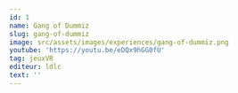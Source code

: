 ```yaml
---
id: 1
name: Gang of Dummiz
slug: gang-of-dummiz
image: src/assets/images/experiences/gang-of-dummiz.png
youtube: 'https://youtu.be/eDQx9hGG0fU'
tag: jeuxVR
editeur: ldlc
text: ''
---
```


